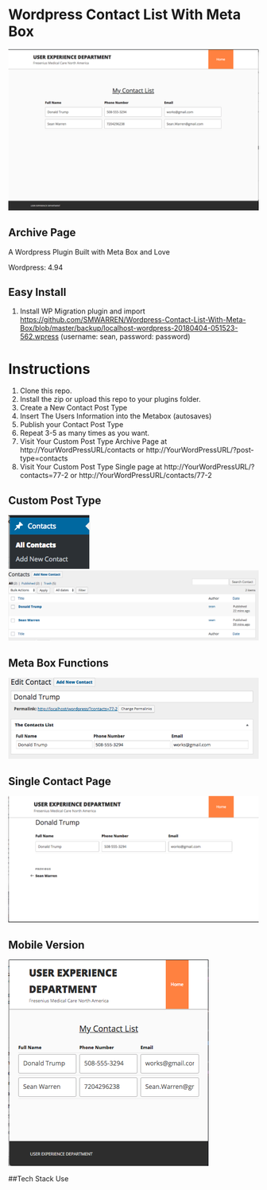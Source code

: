 # Wordpress Contact List With Meta Box

![](https://github.com/SMWARREN/Wordpress-Contact-List-With-Meta-Box/blob/master/screenshots/4.png)
## Archive Page

A Wordpress Plugin Built with Meta Box and Love

Wordpress: 4.94

## Easy Install 
1. Install WP Migration plugin and import https://github.com/SMWARREN/Wordpress-Contact-List-With-Meta-Box/blob/master/backup/localhost-wordpress-20180404-051523-562.wpress (username: sean, password: password)


# Instructions
1. Clone this repo.
2. Install the zip or upload this repo to your plugins folder.
3. Create a New Contact Post Type
4. Insert The Users Information into the Metabox (autosaves)
5. Publish your Contact Post Type
6. Repeat 3-5 as many times as you want.
7. Visit Your Custom Post Type Archive Page at http://YourWordPressURL/contacts or http://YourWordPressURL/?post-type=contacts
8. Visit Your Custom Post Type Single page at http://YourWordPressURL/?contacts=77-2 or http://YourWordPressURL/contacts/77-2

## Custom Post Type
![](https://github.com/SMWARREN/Wordpress-Contact-List-With-Meta-Box/blob/master/screenshots/1.png)
![](https://github.com/SMWARREN/Wordpress-Contact-List-With-Meta-Box/blob/master/screenshots/2.png)

## Meta Box Functions
![](https://github.com/SMWARREN/Wordpress-Contact-List-With-Meta-Box/blob/master/screenshots/3.png)


## Single Contact Page
![](https://github.com/SMWARREN/Wordpress-Contact-List-With-Meta-Box/blob/master/screenshots/6.png)


## Mobile Version
![](https://github.com/SMWARREN/Wordpress-Contact-List-With-Meta-Box/blob/master/screenshots/5.png)


##Tech Stack Use



